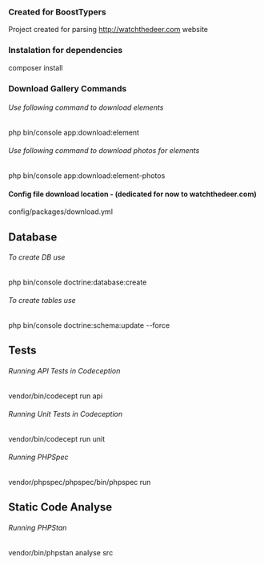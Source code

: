 ### Created for BoostTypers
Project created for parsing http://watchthedeer.com website

### Instalation for dependencies
composer install

### Download Gallery Commands
###### Use following command to download elements
php bin/console app:download:element
###### Use following command to download photos for elements
php bin/console app:download:element-photos

#### Config file download location - (dedicated for now to watchthedeer.com)
config/packages/download.yml

## Database
###### To create DB use
php bin/console doctrine:database:create

###### To create tables use
php bin/console doctrine:schema:update --force

## Tests
###### Running API Tests in Codeception
vendor/bin/codecept run api

###### Running Unit Tests in Codeception
vendor/bin/codecept run unit

###### Running PHPSpec
vendor/phpspec/phpspec/bin/phpspec run

## Static Code Analyse
###### Running PHPStan
vendor/bin/phpstan analyse src
